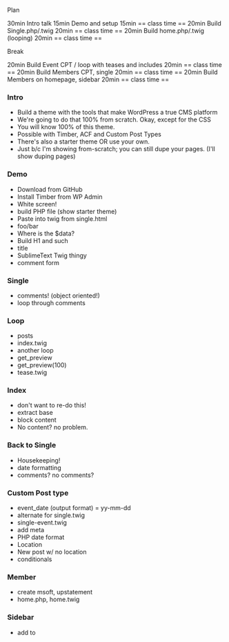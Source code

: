 Plan

30min	Intro talk
15min	Demo and setup
15min	== class time ==
20min	Build Single.php/.twig
20min	== class time ==
20min	Build home.php/.twig (looping)
20min   == class time ==

Break

20min	Build Event CPT / loop with teases and includes
20min	== class time ==
20min	Build Members CPT, single
20min	== class time ==
20min	Build Members on homepage, sidebar
20min	== class time ==

### Intro
- Build a theme with the tools that make WordPress a true CMS platform
- We're going to do that 100% from scratch. Okay, except for the CSS
- You will know 100% of this theme.
- Possible with Timber, ACF and Custom Post Types
- There's also a starter theme OR use your own.
- Just b/c I'm showing from-scratch; you can still dupe your pages. (I'll show duping pages)

### Demo
- Download from GitHub
- Install Timber from WP Admin
- White screen!
- build PHP file (show starter theme)
- Paste into twig from single.html
- foo/bar
- Where is the $data?
- Build H1 and such
- title
- SublimeText Twig thingy
- comment form

### Single
- comments! (object oriented!)
- loop through comments

### Loop
- posts
- index.twig
- another loop
- get_preview
- get_preview(100)
- tease.twig


### Index
- don't want to re-do this!
- extract base
- block content
- No content? no problem.

### Back to Single
- Housekeeping!
- date formatting
- comments? no comments?

### Custom Post type
- event_date (output format) = yy-mm-dd
- alternate for single.twig
- single-event.twig
- add meta
- PHP date format
- Location
- New post w/ no location
- conditionals

### Member
- create msoft, upstatement
- home.php, home.twig

### Sidebar
- add to 